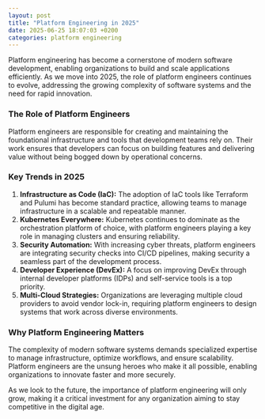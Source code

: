 ```yaml
---
layout: post
title: "Platform Engineering in 2025"
date: 2025-06-25 18:07:03 +0200
categories: platform engineering
---
```


Platform engineering has become a cornerstone of modern software development, enabling organizations to build and scale applications efficiently. As we move into 2025, the role of platform engineers continues to evolve, addressing the growing complexity of software systems and the need for rapid innovation.

### The Role of Platform Engineers

Platform engineers are responsible for creating and maintaining the foundational infrastructure and tools that development teams rely on. Their work ensures that developers can focus on building features and delivering value without being bogged down by operational concerns.

### Key Trends in 2025

1. **Infrastructure as Code (IaC):** The adoption of IaC tools like Terraform and Pulumi has become standard practice, allowing teams to manage infrastructure in a scalable and repeatable manner.
2. **Kubernetes Everywhere:** Kubernetes continues to dominate as the orchestration platform of choice, with platform engineers playing a key role in managing clusters and ensuring reliability.
3. **Security Automation:** With increasing cyber threats, platform engineers are integrating security checks into CI/CD pipelines, making security a seamless part of the development process.
4. **Developer Experience (DevEx):** A focus on improving DevEx through internal developer platforms (IDPs) and self-service tools is a top priority.
5. **Multi-Cloud Strategies:** Organizations are leveraging multiple cloud providers to avoid vendor lock-in, requiring platform engineers to design systems that work across diverse environments.

### Why Platform Engineering Matters

The complexity of modern software systems demands specialized expertise to manage infrastructure, optimize workflows, and ensure scalability. Platform engineers are the unsung heroes who make it all possible, enabling organizations to innovate faster and more securely.

As we look to the future, the importance of platform engineering will only grow, making it a critical investment for any organization aiming to stay competitive in the digital age.
